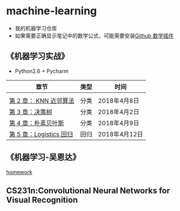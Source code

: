 # machine-learning

- 我的机器学习仓库
- 如果需要正确显示笔记中的数学公式，可能需要安装[Github 数学插件](https://chrome.google.com/webstore/detail/github-with-mathjax/ioemnmodlmafdkllaclgeombjnmnbima)

## 《机器学习实战》

- Python2.6 + Pycharm 

| 章节 | 类型 | 时间 |
| --- | --- | --- |
|  |  |  |
| [第 2 章： KNN 近邻算法](./machine-learning-action/Ch02/2.k-近邻算法.md) | 分类 | 2018年4月8日 |
| [第 3 章：决策树](./machine-learning-action/Ch03/3.决策树.md) | 分类 | 2018年4月2日  |
| [第 4 章：朴素贝叶斯](./machine-learning-action/Ch04/4.朴素贝叶斯.md) | 分类 | 2018年4月9日  |
| [第 5 章：Logistics 回归](./machine-learning-action/Ch05/5Logistics.md) | 回归 | 2018年4月12日  |

## 《机器学习-吴恩达》

[homework](./andrew-ng-machine-learning/README.md)

## CS231n:Convolutional Neural Networks for Visual Recognition
